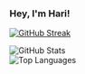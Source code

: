 ### Hey, I'm Hari!

[![GitHub Streak](https://streak-stats.demolab.com/?user=harijoshi07&theme=highcontrast)](https://git.io/streak-stats)

<div style="display: flex; flex-direction: column;">
    <img src="https://github-readme-stats.vercel.app/api?username=harijoshi07&show_icons=true&locale=en&theme=highcontrast" alt="GitHub Stats" style="flex: 1;">
    <img src="https://github-readme-stats.vercel.app/api/top-langs?username=harijoshi07&show_icons=true&locale=en&layout=compact&theme=highcontrast" alt="Top Languages" style="flex: 1;">




<!--
**harijoshi07/harijoshi07** is a ✨ _special_ ✨ repository because its `README.md` (this file) appears on your GitHub profile.

Here are some ideas to get you started:

- 🔭 I’m currently working on ...
- 🌱 I’m currently learning ...
- 👯 I’m looking to collaborate on ...
- 🤔 I’m looking for help with ...
- 💬 Ask me about ...
- 📫 How to reach me: ...
- 😄 Pronouns: ...
- ⚡ Fun fact: ...
-->
